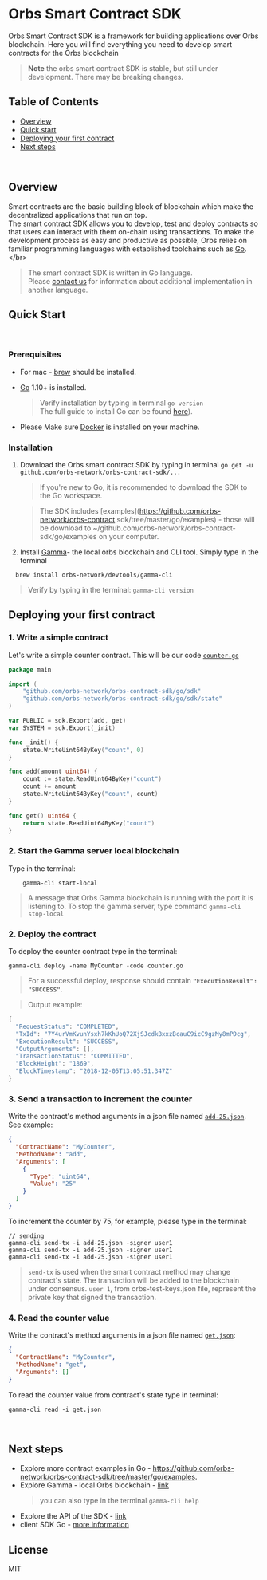 # Orbs Smart Contract SDK

Orbs Smart Contract SDK is a framework for building  applications over Orbs blockchain.
Here you will find everything you need to develop smart contracts for the Orbs blockchain
> **Note** the orbs smart contract SDK is stable, but still under development. There may be breaking changes.

## Table of Contents

* [Overview](#Overview)
* [Quick start](#Quick-Start)
* [Deploying your first contract](#Deploying-your-first-contract)
* [Next steps](#Next-steps)

&nbsp;

## Overview

Smart contracts are the basic building block of blockchain which make the decentralized applications that run on top.</br>
The smart contract SDK allows you to develop, test and deploy contracts so that users can interact with them on-chain using transactions.
To make the development process as easy and productive as possible, Orbs relies on familiar programming languages with established toolchains such as [Go](https://en.wikipedia.org/wiki/Go_(programming_language)).</br>
> The smart contract SDK is  written in Go language. </br>
Please [contact us](FeatureRequest@orbs.com ) for information about additional implementation in another language.
&nbsp;

## Quick Start
&nbsp;

### Prerequisites

- For mac - [brew](https://brew.sh/) should be installed.
- [Go](https://golang.org/doc/install) 1.10+ is installed. 
   
   > Verify installation by typing in terminal `go version`<br/> 
   >The full guide to install Go can be found [here](https://golang.org/doc/install)). 

- Please Make sure [Docker](https://docs.docker.com/docker-for-mac/install/) is installed on your machine.

### Installation 

1. Download the Orbs smart contract SDK by typing in terminal `go get -u github.com/orbs-network/orbs-contract-sdk/...`</br>
   > If you're new to Go, it is recommended to download the SDK to the Go workspace.

   > The SDK includes [examples](https://github.com/orbs-network/orbs-contract  sdk/tree/master/go/examples) - those
     will be download to  ~/github.com/orbs-network/orbs-contract-sdk/go/examples on your computer.
   
2. Install [Gamma]((GAMMA.md))- the local orbs blockchain and CLI tool. Simply type in the terminal
```
  brew install orbs-network/devtools/gamma-cli

```
> Verify by typing in the terminal: `gamma-cli version`

## Deploying your first contract

### 1. Write a simple contract

Let's write a simple counter contract.
This will be our code [`counter.go`](https://github.com/orbs-network/orbs-contract-sdk/blob/master/go/examples/counter/counter.go)

```go
package main

import (
    "github.com/orbs-network/orbs-contract-sdk/go/sdk"
    "github.com/orbs-network/orbs-contract-sdk/go/sdk/state"
)

var PUBLIC = sdk.Export(add, get)
var SYSTEM = sdk.Export(_init)

func _init() {
    state.WriteUint64ByKey("count", 0)
}

func add(amount uint64) {
    count := state.ReadUint64ByKey("count")
    count += amount
    state.WriteUint64ByKey("count", count)
}

func get() uint64 {
    return state.ReadUint64ByKey("count")
}
```

### 2. Start the Gamma server local blockchain 

Type in the terminal:
```
    gamma-cli start-local
```
> A message that Orbs Gamma blockchain is running with the port it is listening to.
> To stop the gamma server, type command `gamma-cli stop-local`

### 2. Deploy the contract

To deploy the counter contract type in the terminal:
```
gamma-cli deploy -name MyCounter -code counter.go
```

> For a successful deploy, response should contain **`"ExecutionResult": "SUCCESS"`**.

> Output example:
```go
{
  "RequestStatus": "COMPLETED",
  "TxId": "7Y4urVmKvunYsxh7kKhUoQ72XjSJcdkBxxzBcauC9icC9gzMy8mPDcg",
  "ExecutionResult": "SUCCESS",
  "OutputArguments": [],
  "TransactionStatus": "COMMITTED",
  "BlockHeight": "1869",
  "BlockTimestamp": "2018-12-05T13:05:51.347Z"
}
```
### 3. Send a transaction to increment the counter

Write the contract's method arguments in a json file named [`add-25.json`](https://github.com/orbs-network/orbs-contract-sdk/blob/master/go/examples/counter/test/add-25.json). See example: 

```json
{
  "ContractName": "MyCounter",
  "MethodName": "add", 
  "Arguments": [
    {
      "Type": "uint64",
      "Value": "25"
    }
  ]
}
```

To increment the counter by 75, for example, please type in the terminal:
```
// sending 
gamma-cli send-tx -i add-25.json -signer user1
gamma-cli send-tx -i add-25.json -signer user1
gamma-cli send-tx -i add-25.json -signer user1
```
>  `send-tx` is used when the smart contract method may change contract's state. 
   The transaction will be added to the blockchain under consensus.
>  `user 1`, from orbs-test-keys.json file, represent the private key that signed the transaction.


### 4. Read the counter value

Write the contract's method arguments in a json file named [`get.json`](https://github.com/orbs-network/orbs-contract-sdk/blob/master/go/examples/counter/test/get.json):

```json
{
  "ContractName": "MyCounter",
  "MethodName": "get",
  "Arguments": []
}
```

To read the counter value from contract's state type in terminal:
```
gamma-cli read -i get.json
```

&nbsp;

## Next steps

- Explore more contract examples in Go  - https://github.com/orbs-network/orbs-contract-sdk/tree/master/go/examples.
- Explore Gamma - local Orbs blockchain - [link](https://github.com/orbs-network/orbs-contract-sdk/blob/master/GAMMA.md) 
    >you can also type in the terminal `gamma-cli help`
- Explore the API of the SDK - [link](https://github.com/orbs-network/orbs-contract-sdk/tree/master/go/sdk)
- client SDK Go - [more information](https://github.com/orbs-network/orbs-client-sdk-go)


## License

MIT
